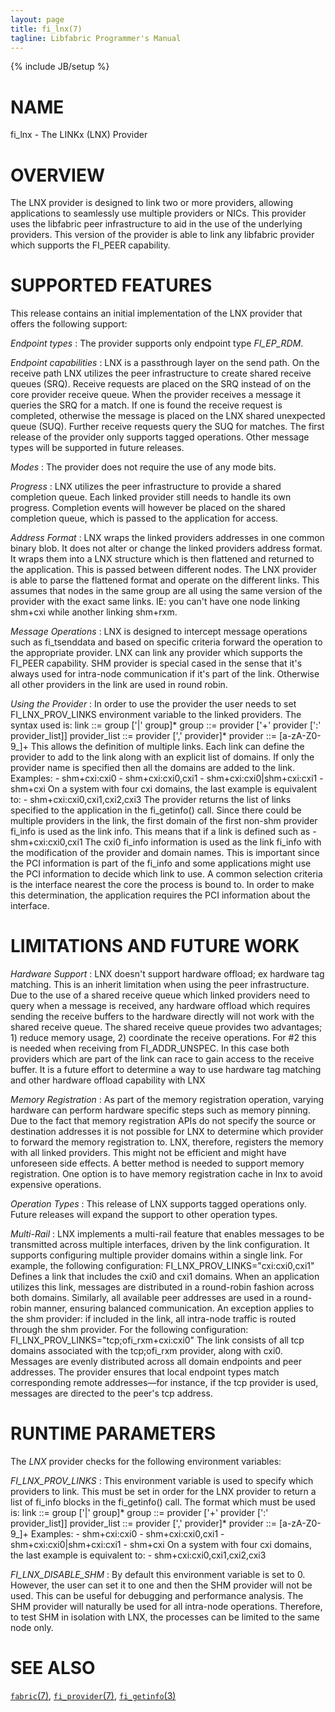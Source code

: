```yaml
---
layout: page
title: fi_lnx(7)
tagline: Libfabric Programmer's Manual
---
```

{% include JB/setup %}

# NAME

fi_lnx \- The LINKx (LNX) Provider

# OVERVIEW

The LNX provider is designed to link two or more providers, allowing
applications to seamlessly use multiple providers or NICs. This provider
uses the libfabric peer infrastructure to aid in the use of the underlying
providers.  This version of the provider is able to link any libfabric
provider which supports the FI_PEER capability.


# SUPPORTED FEATURES

This release contains an initial implementation of the LNX provider that
offers the following support:

*Endpoint types*
: The provider supports only endpoint type *FI_EP_RDM*.

*Endpoint capabilities*
: LNX is a passthrough layer on the send path. On the receive path LNX
  utilizes the peer infrastructure to create shared receive queues (SRQ).
  Receive requests are placed on the SRQ instead of on the core provider
  receive queue. When the provider receives a message it queries the SRQ for
  a match. If one is found the receive request is completed, otherwise the
  message is placed on the LNX shared unexpected queue (SUQ). Further receive
  requests query the SUQ for matches.
  The first release of the provider only supports tagged operations.
  Other message types will be supported in future releases.

*Modes*
: The provider does not require the use of any mode bits.

*Progress*
: LNX utilizes the peer infrastructure to provide a shared completion
  queue. Each linked provider still needs to handle its own progress.
  Completion events will however be placed on the shared completion queue,
  which is passed to the application for access.

*Address Format*
: LNX wraps the linked providers addresses in one common binary blob.
  It does not alter or change the linked providers address format. It wraps
  them into a LNX structure which is then flattened and returned to the
  application. This is passed between different nodes. The LNX provider
  is able to parse the flattened format and operate on the different links.
  This assumes that nodes in the same group are all using the same version of
  the provider with the exact same links. IE: you can't have one node linking
  shm+cxi while another linking shm+rxm.

*Message Operations*
: LNX is designed to intercept message operations such as fi_tsenddata
  and based on specific criteria forward the operation to the appropriate
  provider. LNX can link any provider which supports the FI_PEER
  capability. SHM provider is special cased in the sense that it's always
  used for intra-node communication if it's part of the link. Otherwise
  all other providers in the link are used in round robin.

*Using the Provider*
: In order to use the provider the user needs to set FI_LNX_PROV_LINKS
  environment variable to the linked providers. The syntax used is:
       link ::= group ['|' group]*
       group ::= provider ['+' provider [':' provider_list]]
       provider_list ::= provider [',' provider]*
       provider ::= [a-zA-Z0-9_]+
  This allows the definition of multiple links. Each link can define the
  provider to add to the link along with an explicit list of domains.
  If only the provider name is specified then all the domains are added to
  the link.
  Examples:
     - shm+cxi:cxi0
     - shm+cxi:cxi0,cxi1
     - shm+cxi:cxi0|shm+cxi:cxi1
     - shm+cxi
  On a system with four cxi domains, the last example is equivalent to:
     - shm+cxi:cxi0,cxi1,cxi2,cxi3
  The provider returns the list of links specified to the application in
  the fi_getinfo() call. Since there could be multiple providers in the
  link, the first domain of the first non-shm provider fi_info is used as
  the link info. This means that if a link is defined such as
     - shm+cxi:cxi0,cxi1
  The cxi0 fi_info information is used as the link fi_info with the
  modification of the provider and domain names. This is important since the
  PCI information is part of the fi_info and some applications might use the
  PCI information to decide which link to use. A common selection criteria
  is the interface nearest the core the process is bound to. In order to
  make this determination, the application requires the PCI information
  about the interface.

# LIMITATIONS AND FUTURE WORK

*Hardware Support*
: LNX doesn't support hardware offload; ex hardware tag matching. This is
  an inherit limitation when using the peer infrastructure. Due to the use
  of a shared receive queue which linked providers need to query when
  a message is received, any hardware offload which requires sending the
  receive buffers to the hardware directly will not work with the shared
  receive queue. The shared receive queue provides two advantages; 1) reduce
  memory usage, 2) coordinate the receive operations. For #2 this is needed
  when receiving from FI_ADDR_UNSPEC. In this case both providers which are
  part of the link can race to gain access to the receive buffer. It is
  a future effort to determine a way to use hardware tag matching and other
  hardware offload capability with LNX

*Memory Registration*
: As part of the memory registration operation, varying hardware can perform
  hardware specific steps such as memory pinning. Due to the fact that
  memory registration APIs do not specify the source or destination
  addresses it is not possible for LNX to determine which provider to
  forward the memory registration to. LNX, therefore, registers the memory
  with all linked providers. This might not be efficient and might have
  unforeseen side effects. A better method is needed to support memory
  registration. One option is to have memory registration cache in lnx
  to avoid expensive operations.

*Operation Types*
: This release of LNX supports tagged operations only. Future
  releases will expand the support to other operation types.

*Multi-Rail*
: LNX implements a multi-rail feature that enables messages to be
  transmitted across multiple interfaces, driven by the link configuration.
  It supports configuring multiple provider domains within a single link.
  For example, the following configuration:
       FI_LNX_PROV_LINKS="cxi:cxi0,cxi1"
  Defines a link that includes the cxi0 and cxi1 domains. When an
  application utilizes this link, messages are distributed in a round-robin
  fashion across both domains. Similarly, all available peer addresses are
  used in a round-robin manner, ensuring balanced communication.
  An exception applies to the shm provider: if included in the link, all
  intra-node traffic is routed through the shm provider.
  For the following configuration:
      FI_LNX_PROV_LINKS="tcp;ofi_rxm+cxi:cxi0"
  The link consists of all tcp domains associated with the tcp;ofi_rxm
  provider, along with cxi0. Messages are evenly distributed across all
  domain endpoints and peer addresses. The provider ensures that local
  endpoint types match corresponding remote addresses—for instance, if the
  tcp provider is used, messages are directed to the peer's tcp address.


# RUNTIME PARAMETERS

The *LNX* provider checks for the following environment variables:

*FI_LNX_PROV_LINKS*
: This environment variable is used to specify which providers to link. This
  must be set in order for the LNX provider to return a list of fi_info
  blocks in the fi_getinfo() call. The format which must be used is:
       link ::= group ['|' group]*
       group ::= provider ['+' provider [':' provider_list]]
       provider_list ::= provider [',' provider]*
       provider ::= [a-zA-Z0-9_]+
  Examples:
     - shm+cxi:cxi0
     - shm+cxi:cxi0,cxi1
     - shm+cxi:cxi0|shm+cxi:cxi1
     - shm+cxi
  On a system with four cxi domains, the last example is equivalent to:
     - shm+cxi:cxi0,cxi1,cxi2,cxi3

*FI_LNX_DISABLE_SHM*
: By default this environment variable is set to 0. However, the user can
  set it to one and then the SHM provider will not be used. This can be
  useful for debugging and performance analysis. The SHM provider will
  naturally be used for all intra-node operations. Therefore, to test SHM in
  isolation with LNX, the processes can be limited to the same node only.

# SEE ALSO

[`fabric`(7)](fabric.7.html),
[`fi_provider`(7)](fi_provider.7.html),
[`fi_getinfo`(3)](fi_getinfo.3.html)
